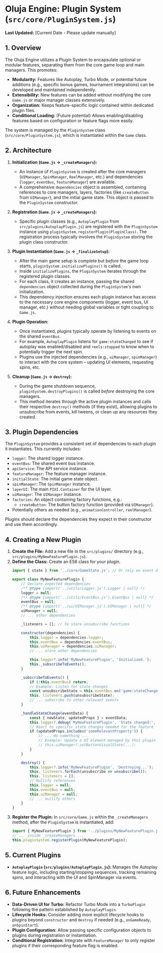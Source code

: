 # Oluja Engine: Plugin System (`src/core/PluginSystem.js`)

**Last Updated:** [Current Date - Please update manually]

## 1. Overview

The Oluja Engine utilizes a Plugin System to encapsulate optional or modular features, separating them from the core game loop and main managers. This promotes:

*   **Modularity:** Features like Autoplay, Turbo Mode, or potential future additions (e.g., specific bonus games, tournament integrations) can be developed and maintained independently.
*   **Extensibility:** New features can be added without modifying the core `Game.js` or major manager classes extensively.
*   **Organization:** Keeps feature-specific logic contained within dedicated plugin files.
*   **Conditional Loading:** (Future potential) Allows enabling/disabling features based on configuration or feature flags more easily.

The system is managed by the `PluginSystem` class (`src/core/PluginSystem.js`), which is instantiated within the `Game` class.

## 2. Architecture

1.  **Initialization (`Game.js` -> `_createManagers`):**
    *   An instance of `PluginSystem` is created after the core managers (`UIManager`, `SpinManager`, `ReelManager`, etc.) and dependencies (`logger`, `eventBus`, `featureManager`) are available.
    *   A comprehensive `dependencies` object is assembled, containing references to core managers, layers, factories (like `createButton` from `UIManager`), and the initial game state. This object is passed to the `PluginSystem` constructor.

2.  **Registration (`Game.js` -> `_createManagers`):**
    *   Specific plugin classes (e.g., `AutoplayPlugin` from `src/plugins/AutoplayPlugin.js`) are registered with the `PluginSystem` instance using `pluginSystem.registerPlugin(PluginClass)`. The registration process typically involves the `PluginSystem` storing the plugin class constructor.

3.  **Plugin Instantiation (`Game.js` -> `_finalizeSetup`):**
    *   After the main game setup is complete but *before* the game loop starts, `pluginSystem.initializePlugins()` is called.
    *   Inside `initializePlugins`, the `PluginSystem` iterates through the registered plugin classes.
    *   For each class, it creates an instance, passing the shared `dependencies` object collected during the `PluginSystem`'s own initialization.
    *   This dependency injection ensures each plugin instance has access to the necessary core engine components (logger, event bus, UI manager, etc.) without needing global variables or tight coupling to `Game.js`.

4.  **Plugin Operation:**
    *   Once instantiated, plugins typically operate by listening to events on the shared `eventBus`.
    *   For example, `AutoplayPlugin` listens for `game:stateChanged` to see if autoplay was enabled/disabled and `reels:stopped` to know when to potentially trigger the next spin.
    *   Plugins use the injected dependencies (e.g., `uiManager`, `spinManager`) to interact with the core system – updating UI elements, requesting spins, etc.

5.  **Cleanup (`Game.js` -> `destroy`):**
    *   During the game shutdown sequence, `pluginSystem.destroyPlugins()` is called *before* destroying the core managers.
    *   This method iterates through the active plugin instances and calls their respective `destroy()` methods (if they exist), allowing plugins to unsubscribe from events, kill tweens, or clean up any resources they created.

## 3. Plugin Dependencies

The `PluginSystem` provides a consistent set of dependencies to each plugin it instantiates. This currently includes:

*   `logger`: The shared logger instance.
*   `eventBus`: The shared event bus instance.
*   `apiService`: The API service instance.
*   `featureManager`: The feature manager instance.
*   `initialState`: The initial game state object.
*   `spinManager`: The `SpinManager` instance.
*   `layerUI`: The main `PIXI.Container` for the UI layer.
*   `uiManager`: The `UIManager` instance.
*   `factories`: An object containing factory functions, e.g.:
    *   `createButton`: The button factory function (provided via `UIManager`).
*   Potentially others as needed (e.g., `animationController`, `reelManager`).

Plugins should declare the dependencies they expect in their constructor and use them accordingly.

## 4. Creating a New Plugin

1.  **Create the File:** Add a new file in the `src/plugins/` directory (e.g., `src/plugins/MyNewFeaturePlugin.js`).
2.  **Define the Class:** Create an ES6 class for your plugin.
    ```javascript
    import { state } from '../core/GameState.js'; // Or rely on event data

    export class MyNewFeaturePlugin {
        // Declare expected dependencies
        /** @type {import('../utils/Logger.js').Logger | null} */
        logger = null;
        /** @type {import('../utils/EventBus.js').EventBus | null} */
        eventBus = null;
        /** @type {import('../ui/UIManager.js').UIManager | null} */
        uiManager = null;
        // ... other dependencies

        _listeners = []; // To store unsubscribe functions

        constructor(dependencies) {
            this.logger = dependencies.logger;
            this.eventBus = dependencies.eventBus;
            this.uiManager = dependencies.uiManager;
            // ... store other dependencies

            this.logger?.info('MyNewFeaturePlugin', 'Initialized.');
            this._subscribeToEvents();
        }

        _subscribeToEvents() {
            if (!this.eventBus) return;
            // Example: Listen for state changes
            const unsubscribeState = this.eventBus.on('game:stateChanged', this._handleStateChange.bind(this));
            this._listeners.push(unsubscribeState);
            // ... subscribe to other relevant events
        }

        _handleStateChange(eventData) {
            const { newState, updatedProps } = eventData;
            this.logger?.debug('MyNewFeaturePlugin', 'State changed:', updatedProps);
            // React to specific state changes needed for the feature
            if (updatedProps.includes('someRelevantProperty')) {
                // ... do something ...
                // Example: Update a UI element managed by this plugin
                // this.uiManager?.setButtonVisualState(...);
            }
        }

        destroy() {
            this.logger?.info('MyNewFeaturePlugin', 'Destroying...');
            this._listeners.forEach(unsubscribe => unsubscribe());
            this._listeners = [];
            // Nullify references
            this.logger = null;
            this.eventBus = null;
            this.uiManager = null;
            // ... nullify others
        }
    }
    ```
3.  **Register the Plugin:** In `src/core/Game.js` within the `_createManagers` method, after the `PluginSystem` is instantiated, add:
    ```javascript
    import { MyNewFeaturePlugin } from '../plugins/MyNewFeaturePlugin.js';
    // ... inside _createManagers ...
    this.pluginSystem.registerPlugin(MyNewFeaturePlugin);
    ```

## 5. Current Plugins

*   **`AutoplayPlugin` (`src/plugins/AutoplayPlugin.js`):** Manages the Autoplay feature logic, including starting/stopping sequences, tracking remaining spins, and interacting with the UI and SpinManager via events.

## 6. Future Enhancements

*   **Data-Driven UI for Turbo:** Refactor Turbo Mode into a `TurboPlugin` following the pattern established by `AutoplayPlugin`.
*   **Lifecycle Hooks:** Consider adding more explicit lifecycle hooks to plugins beyond `constructor` and `destroy` if needed (e.g., `onGameReady`, `onSpinStart`).
*   **Plugin Configuration:** Allow passing specific configuration objects to plugins during registration or instantiation.
*   **Conditional Registration:** Integrate with `FeatureManager` to only register plugins if their corresponding feature flag is enabled.
